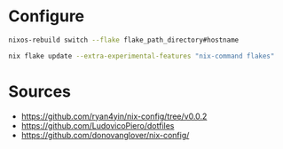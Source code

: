 # Configure

```bash
nixos-rebuild switch --flake flake_path_directory#hostname
```

```bash
nix flake update --extra-experimental-features "nix-command flakes"
```

# Sources

- https://github.com/ryan4yin/nix-config/tree/v0.0.2
- https://github.com/LudovicoPiero/dotfiles
- https://github.com/donovanglover/nix-config/

